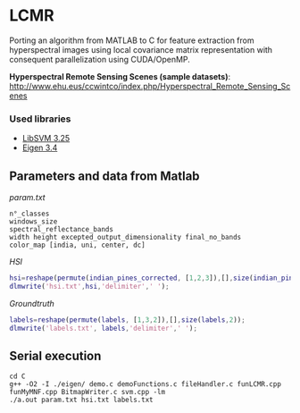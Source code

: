 # LCMR
Porting an algorithm from MATLAB to C for feature extraction from hyperspectral images using local covariance matrix representation with consequent parallelization using CUDA/OpenMP.

__Hyperspectral Remote Sensing Scenes (sample datasets)__: http://www.ehu.eus/ccwintco/index.php/Hyperspectral_Remote_Sensing_Scenes

### Used libraries

* [LibSVM 3.25](https://www.csie.ntu.edu.tw/~cjlin/libsvm/)
* [Eigen 3.4](https://eigen.tuxfamily.org/index.php?title=Main_Page)

## Parameters and data from Matlab
_param.txt_
```
n°_classes
windows_size
spectral_reflectance_bands
width height excepted_output_dimensionality final_no_bands
color_map [india, uni, center, dc]
```

_HSI_
```Matlab
hsi=reshape(permute(indian_pines_corrected, [1,2,3]),[],size(indian_pines_corrected,3))';
dlmwrite('hsi.txt',hsi,'delimiter',' ');
```

_Groundtruth_
```Matlab
labels=reshape(permute(labels, [1,3,2]),[],size(labels,2));
dlmwrite('labels.txt', labels,'delimiter',' ');
```

## Serial execution
```console
cd C
g++ -O2 -I ./eigen/ demo.c demoFunctions.c fileHandler.c funLCMR.cpp funMyMNF.cpp BitmapWriter.c svm.cpp -lm
./a.out param.txt hsi.txt labels.txt
```
